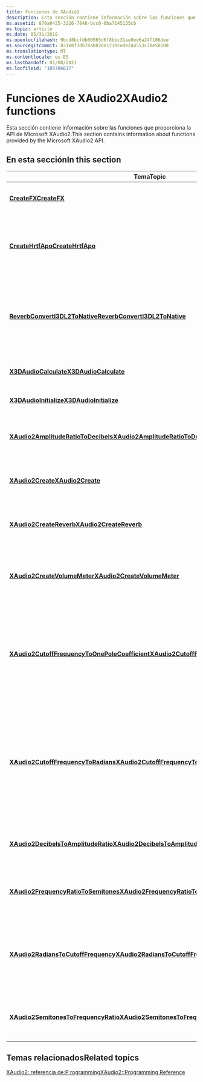 ```yaml
---
title: Funciones de XAudio2
description: Esta sección contiene información sobre las funciones que proporciona la API de Microsoft XAudio2.
ms.assetid: 870a0425-3226-7848-bcc0-0ba7145135cb
ms.topic: article
ms.date: 05/31/2018
ms.openlocfilehash: 9bcd8bcfdb00565d6f8bbc31ae0ee6a24f106dee
ms.sourcegitcommit: 831e8f3db78ab820e1710cede244553c70e50500
ms.translationtype: MT
ms.contentlocale: es-ES
ms.lasthandoff: 01/08/2021
ms.locfileid: "105706617"
---
```

# <a name="xaudio2-functions"></a><span data-ttu-id="3f270-103">Funciones de XAudio2</span><span class="sxs-lookup"><span data-stu-id="3f270-103">XAudio2 functions</span></span>

<span data-ttu-id="3f270-104">Esta sección contiene información sobre las funciones que proporciona la API de Microsoft XAudio2.</span><span class="sxs-lookup"><span data-stu-id="3f270-104">This section contains information about functions provided by the Microsoft XAudio2 API.</span></span>

## <a name="in-this-section"></a><span data-ttu-id="3f270-105">En esta sección</span><span class="sxs-lookup"><span data-stu-id="3f270-105">In this section</span></span>



| <span data-ttu-id="3f270-106">Tema</span><span class="sxs-lookup"><span data-stu-id="3f270-106">Topic</span></span>                                                                                                       | <span data-ttu-id="3f270-107">Descripción</span><span class="sxs-lookup"><span data-stu-id="3f270-107">Description</span></span>                                                                                                                                                                                                                                   |
|-------------------------------------------------------------------------------------------------------------|-----------------------------------------------------------------------------------------------------------------------------------------------------------------------------------------------------------------------------------------------|
| [<span data-ttu-id="3f270-108">**CreateFX**</span><span class="sxs-lookup"><span data-stu-id="3f270-108">**CreateFX**</span></span>](/windows/desktop/api/XAPOFX/nf-xapofx-createfx)<br/>                                                                     | <span data-ttu-id="3f270-109">Crea una instancia del efecto [XAPOFX](xapofx-overview.md) solicitado.</span><span class="sxs-lookup"><span data-stu-id="3f270-109">Creates an instance of the requested [XAPOFX](xapofx-overview.md) effect.</span></span><br/>                                                                                                                                                         |
| [<span data-ttu-id="3f270-110">**CreateHrtfApo**</span><span class="sxs-lookup"><span data-stu-id="3f270-110">**CreateHrtfApo**</span></span>](/windows/desktop/api/HrtfApoApi/nf-hrtfapoapi-createhrtfapo)<br/>                                                           | <span data-ttu-id="3f270-111">Crea una instancia de la interfaz [**IXAPO**](/windows/desktop/api/XAPO/nn-xapo-ixapo) para el procesamiento de la función de transferencia relacionada con el encabezado (HRTF).</span><span class="sxs-lookup"><span data-stu-id="3f270-111">Creates an instance of the [**IXAPO**](/windows/desktop/api/XAPO/nn-xapo-ixapo) interface for head-related transfer function (HRTF) processing.</span></span><br/>                                                                                                                  |
| [<span data-ttu-id="3f270-112">**ReverbConvertI3DL2ToNative**</span><span class="sxs-lookup"><span data-stu-id="3f270-112">**ReverbConvertI3DL2ToNative**</span></span>](/windows/desktop/api/xaudio2fx/nf-xaudio2fx-reverbconverti3dl2tonative)<br/>                                 | <span data-ttu-id="3f270-113">Función insertada que convierte los parámetros I3DL2 (2,0 nivel de instrucciones de representación de audio 3D interactivo) en parámetros de XAudio2 nativos.</span><span class="sxs-lookup"><span data-stu-id="3f270-113">Inline function that converts I3DL2 (Interactive 3D Audio Rendering Guidelines Level 2.0) parameters to native XAudio2 parameters.</span></span><br/>                                                                                                 |
| [<span data-ttu-id="3f270-114">**X3DAudioCalculate**</span><span class="sxs-lookup"><span data-stu-id="3f270-114">**X3DAudioCalculate**</span></span>](/windows/desktop/api/x3daudio/nf-x3daudio-x3daudiocalculate)<br/>                                                   | <span data-ttu-id="3f270-115">Calcula la configuración de DSP con respecto a los parámetros 3D.</span><span class="sxs-lookup"><span data-stu-id="3f270-115">Calculates DSP settings with respect to 3D parameters.</span></span><br/>                                                                                                                                                                             |
| [<span data-ttu-id="3f270-116">**X3DAudioInitialize**</span><span class="sxs-lookup"><span data-stu-id="3f270-116">**X3DAudioInitialize**</span></span>](/windows/desktop/api/x3daudio/nf-x3daudio-x3daudioinitialize)<br/>                                                 | <span data-ttu-id="3f270-117">Establece todas las constantes de audio 3D global.</span><span class="sxs-lookup"><span data-stu-id="3f270-117">Sets all global 3D audio constants.</span></span><br/>                                                                                                                                                                                                |
| [<span data-ttu-id="3f270-118">**XAudio2AmplitudeRatioToDecibels**</span><span class="sxs-lookup"><span data-stu-id="3f270-118">**XAudio2AmplitudeRatioToDecibels**</span></span>](/windows/desktop/api/xaudio2/nf-xaudio2-xaudio2amplituderatiotodecibels)<br/>                       | <span data-ttu-id="3f270-119">Función insertada que convierte un valor de relación de amplitud en un valor de decibelio.</span><span class="sxs-lookup"><span data-stu-id="3f270-119">Inline function that converts an amplitude ratio value to a decibel value.</span></span><br/>                                                                                                                                                         |
| [<span data-ttu-id="3f270-120">**XAudio2Create**</span><span class="sxs-lookup"><span data-stu-id="3f270-120">**XAudio2Create**</span></span>](/windows/desktop/api/xaudio2/nf-xaudio2-xaudio2create)<br/>                                                           | <span data-ttu-id="3f270-121">Crea un nuevo objeto **XAudio2** y devuelve un puntero a su interfaz [**IXAudio2**](/windows/desktop/api/xaudio2/nn-xaudio2-ixaudio2) .</span><span class="sxs-lookup"><span data-stu-id="3f270-121">Creates a new **XAudio2** object and returns a pointer to its [**IXAudio2**](/windows/desktop/api/xaudio2/nn-xaudio2-ixaudio2) interface.</span></span><br/>                                                                                                                              |
| [<span data-ttu-id="3f270-122">**XAudio2CreateReverb**</span><span class="sxs-lookup"><span data-stu-id="3f270-122">**XAudio2CreateReverb**</span></span>](/windows/desktop/api/xaudio2fx/nf-xaudio2fx-xaudio2createreverb)<br/>                                               | <span data-ttu-id="3f270-123">Crea un nuevo objeto de procesamiento de audio (APO) de reverberación y le devuelve un puntero.</span><span class="sxs-lookup"><span data-stu-id="3f270-123">Creates a new reverb audio processing object (APO), and returns a pointer to it.</span></span><br/>                                                                                                                                                   |
| [<span data-ttu-id="3f270-124">**XAudio2CreateVolumeMeter**</span><span class="sxs-lookup"><span data-stu-id="3f270-124">**XAudio2CreateVolumeMeter**</span></span>](/windows/desktop/api/xaudio2fx/nf-xaudio2fx-xaudio2createvolumemeter)<br/>                                     | <span data-ttu-id="3f270-125">Crea un nuevo objeto de procesamiento de audio (APO) de medición de volumen y devuelve un puntero a él.</span><span class="sxs-lookup"><span data-stu-id="3f270-125">Creates a new volume meter audio processing object (APO) and returns a pointer to it.</span></span><br/>                                                                                                                                              |
| [<span data-ttu-id="3f270-126">**XAudio2CutoffFrequencyToOnePoleCoefficient**</span><span class="sxs-lookup"><span data-stu-id="3f270-126">**XAudio2CutoffFrequencyToOnePoleCoefficient**</span></span>](/windows/desktop/api/xaudio2/nf-xaudio2-xaudio2cutofffrequencytoonepolecoefficient)<br/> | <span data-ttu-id="3f270-127">Función insertada que convierte las frecuencias de límite de filtro expresadas en hercios en los coeficientes de filtro utilizados con el miembro **Frequency** de la estructura de [**\_ \_ parámetros de filtro XAUDIO2**](/windows/desktop/api/xaudio2/ns-xaudio2-xaudio2_filter_parameters) .</span><span class="sxs-lookup"><span data-stu-id="3f270-127">Inline function that converts from filter cutoff frequencies expressed in hertz to the filter coefficients used with the **Frequency** member of the [**XAUDIO2\_FILTER\_PARAMETERS**](/windows/desktop/api/xaudio2/ns-xaudio2-xaudio2_filter_parameters) structure.</span></span><br/>   |
| [<span data-ttu-id="3f270-128">**XAudio2CutoffFrequencyToRadians**</span><span class="sxs-lookup"><span data-stu-id="3f270-128">**XAudio2CutoffFrequencyToRadians**</span></span>](/windows/desktop/api/xaudio2/nf-xaudio2-xaudio2cutofffrequencytoradians)<br/>                       | <span data-ttu-id="3f270-129">Función insertada que convierte las frecuencias de límite de filtro expresadas en hercios en los valores de frecuencia de radianes utilizados en el miembro **Frequency** de la estructura de [**\_ \_ parámetros de filtro XAUDIO2**](/windows/desktop/api/xaudio2/ns-xaudio2-xaudio2_filter_parameters) .</span><span class="sxs-lookup"><span data-stu-id="3f270-129">Inline function that converts from filter cutoff frequencies expressed in hertz to the radian frequency values used in the **Frequency** member of the [**XAUDIO2\_FILTER\_PARAMETERS**](/windows/desktop/api/xaudio2/ns-xaudio2-xaudio2_filter_parameters) structure.</span></span><br/> |
| [<span data-ttu-id="3f270-130">**XAudio2DecibelsToAmplitudeRatio**</span><span class="sxs-lookup"><span data-stu-id="3f270-130">**XAudio2DecibelsToAmplitudeRatio**</span></span>](/windows/desktop/api/xaudio2/nf-xaudio2-xaudio2decibelstoamplituderatio)<br/>                       | <span data-ttu-id="3f270-131">Función insertada que convierte un valor de decibelios en un valor de proporción de amplitud.</span><span class="sxs-lookup"><span data-stu-id="3f270-131">Inline function that converts a decibel value to an amplitude ratio value.</span></span><br/>                                                                                                                                                         |
| [<span data-ttu-id="3f270-132">**XAudio2FrequencyRatioToSemitones**</span><span class="sxs-lookup"><span data-stu-id="3f270-132">**XAudio2FrequencyRatioToSemitones**</span></span>](/windows/desktop/api/xaudio2/nf-xaudio2-xaudio2frequencyratiotosemitones)<br/>                     | <span data-ttu-id="3f270-133">Función insertada que convierte un valor de relación de frecuencia en un valor de semitono.</span><span class="sxs-lookup"><span data-stu-id="3f270-133">Inline function that converts a frequency ratio value to a semitone value.</span></span><br/>                                                                                                                                                         |
| [<span data-ttu-id="3f270-134">**XAudio2RadiansToCutoffFrequency**</span><span class="sxs-lookup"><span data-stu-id="3f270-134">**XAudio2RadiansToCutoffFrequency**</span></span>](/windows/desktop/api/xaudio2/nf-xaudio2-xaudio2radianstocutofffrequency)<br/>                       | <span data-ttu-id="3f270-135">Función insertada que convierte de las frecuencias radiales usadas en [**\_ \_ los parámetros de filtro de XAUDIO2**](/windows/desktop/api/xaudio2/ns-xaudio2-xaudio2_filter_parameters) a frecuencias absolutas en hercios.</span><span class="sxs-lookup"><span data-stu-id="3f270-135">Inline function that converts from the radian frequencies used in [**XAUDIO2\_FILTER\_PARAMETERS**](/windows/desktop/api/xaudio2/ns-xaudio2-xaudio2_filter_parameters) back to absolute frequencies in hertz.</span></span><br/>                                                          |
| [<span data-ttu-id="3f270-136">**XAudio2SemitonesToFrequencyRatio**</span><span class="sxs-lookup"><span data-stu-id="3f270-136">**XAudio2SemitonesToFrequencyRatio**</span></span>](/windows/desktop/api/xaudio2/nf-xaudio2-xaudio2semitonestofrequencyratio)<br/>                     | <span data-ttu-id="3f270-137">Función insertada que convierte un valor de semitono en un valor de relación de frecuencia.</span><span class="sxs-lookup"><span data-stu-id="3f270-137">Inline function that converts a semitone value to a frequency ratio value.</span></span><br/>                                                                                                                                                         |



 

## <a name="related-topics"></a><span data-ttu-id="3f270-138">Temas relacionados</span><span class="sxs-lookup"><span data-stu-id="3f270-138">Related topics</span></span>

<dl> <dt>

[<span data-ttu-id="3f270-139">XAudio2: referencia de:P rogramming</span><span class="sxs-lookup"><span data-stu-id="3f270-139">XAudio2::Programming Reference</span></span>](programming-reference.md)
</dt> </dl>

 

 




